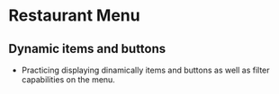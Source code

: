 # Restaurant Menu

## Dynamic items and buttons

- Practicing displaying dinamically items and buttons as well as filter capabilities on the menu.
